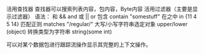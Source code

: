 活用查找器
查找器可以搜索列表内容，包内容，Byte内容
活用过滤器（主要是显示过滤器）
语法：
和 && and
或 || or
包含 contain \"somestuff"
在之中 in {11 4 5 14}
匹配正则 matches "/regular/"
大写/小写字符串选定对象 upper/lower (object)
转换类型为字符串 string(some int)

可以对某个数据包进行跟踪流操作显示其完整的上下文操作。

